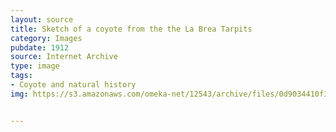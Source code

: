 ```yaml
---
layout: source
title: Sketch of a coyote from the the La Brea Tarpits
category: Images
pubdate: 1912
source: Internet Archive
type: image
tags:
- Coyote and natural history
img: https://s3.amazonaws.com/omeka-net/12543/archive/files/0d9034410f3fbfe3ba0f963ce29f331a.jpg?AWSAccessKeyId=AKIAI3ATG3OSQLO5HGKA&Expires=1438830846&Signature=zf%2F5gr%2BoA5ke1F0n6971VgM%2FloA%3D


---
```




